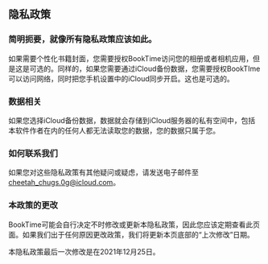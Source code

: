 ## 隐私政策

### 简明扼要，就像所有隐私政策应该如此。

如果需要个性化书籍封面，您需要授权BookTime访问您的相册或者相机应用，但是这是可选的。同样的，如果您需要通过iCloud备份数据，您需要授权BookTIme可以访问网络，同时把您手机设置中的iCloud同步开启。这也是可选的。

### 数据相关

如果您选择iCloud备份数据，数据就会存储到iCloud服务器的私有空间中，包括本软件作者在内的任何人都无法读取您的数据，您的数据只属于您。

### 如何联系我们

如果您对这些隐私政策有其他疑问或疑虑，请发送电子邮件至[cheetah_chugs.0g@icloud.com](mailto:cheetah_chugs.0g@icloud.com)。

### 本政策的更改

BookTime可能会自行决定不时修改或更新本隐私政策，因此您应该定期查看此页面。如果我们出于任何原因更改政策，我们将更新本页底部的“上次修改”日期。

本隐私政策最后一次修改是在2021年12月25日。
